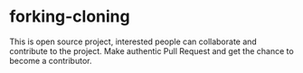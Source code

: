 # forking-cloning
This is open source project, interested people can collaborate and contribute to the project. Make authentic Pull Request and get the chance to become a contributor.
